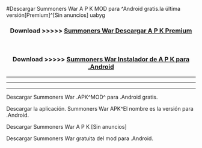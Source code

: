 #Descargar Summoners War  A P K MOD para ^Android gratis.la última versión[Premium]^[Sin anuncios] uabyg



<div align="center">
<h3>Download >>>>> <a href="https://es-web.web.app/?es= ${title}">Summoners War  Descargar A P K Premium</a></h3><br>

<h3>Download >>>>> <a href="https://es-web.web.app/?es= ${title}">Summoners War  Instalador de A P K para .Android</a></h3>
</div>


----------------------------------------------------------

----------------------------------------------------------

----------------------------------------------------------

Descargar Summoners War  .APK^MOD^ para .Android gratis.

Descargar la aplicación. Summoners War  APK^El nombre es la versión para .Android.

Descargar Summoners War  A P K [Sin anuncios]

Descargar Summoners War  gratuita del mod para .Android.